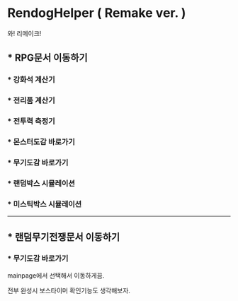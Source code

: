 # RendogHelper ( Remake ver. )

와! 리메이크!

## \* RPG문서 이동하기

### \* 강화석 계산기

### \* 전리품 계산기

### \* 전투력 측정기

### \* 몬스터도감 바로가기

### \* 무기도감 바로가기

### \* 랜덤박스 시뮬레이션

### \* 미스틱박스 시뮬레이션

---

## \* 랜덤무기전쟁문서 이동하기

### \* 무기도감 바로가기

mainpage에서 선택해서 이동하게끔.

전부 완성시 보스타이머 확인기능도 생각해보자.
